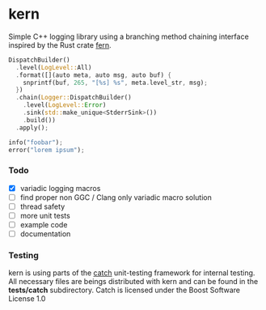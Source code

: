 kern
===
Simple C++ logging library using a branching method chaining interface inspired by the Rust crate [fern].

```rust
DispatchBuilder()
  .level(LogLevel::All)
  .format([](auto meta, auto msg, auto buf) {
    snprintf(buf, 265, "[%s] %s", meta.level_str, msg);
  })
  .chain(Logger::DispatchBuilder()
    .level(LogLevel::Error)
    .sink(std::make_unique<StderrSink>())
    .build())
  .apply();

info("foobar");
error("lorem ipsum");
```

### Todo

* [x] variadic logging macros
* [ ] find proper non GGC / Clang only variadic macro solution
* [ ] thread safety
* [ ] more unit tests
* [ ] example code
* [ ] documentation

### Testing

kern is using parts of the [catch] unit-testing framework for internal testing. All necessary files are beings
distributed with kern and can be found in the **tests/catch** subdirectory. Catch is licensed under the Boost
Software License 1.0

[fern]: https://github.com/daboross/fern
[catch]: https://github.com/catchorg/Catch2
